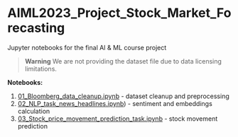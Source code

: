 # AIML2023_Project_Stock_Market_Forecasting
Jupyter notebooks for the final AI &amp; ML course project

> **Warning**
> We are not providing the dataset file due to data licensing limitations.  

**Notebooks:**
1) [01_Bloomberg_data_cleanup.ipynb](Notebooks%2F01_Bloomberg_data_cleanup.ipynb) - dataset cleanup and preprocessing     
2) [02_NLP_task_news_headlines.ipynb](Notebooks%2F02_NLP_task_news_headlines.ipynb)) - sentiment and embeddings calculation   
3) [03_Stock_price_movement_prediction_task.ipynb](Notebooks%2F03_Stock_price_movement_prediction_task.ipynb) - stock movement prediction
